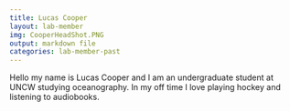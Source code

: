 ```yaml
---
title: Lucas Cooper
layout: lab-member
img: CooperHeadShot.PNG
output: markdown file
categories: lab-member-past
---
```


Hello my name is Lucas Cooper and I am an undergraduate student at UNCW studying oceanography. In my off time I love playing hockey and listening to audiobooks. 
